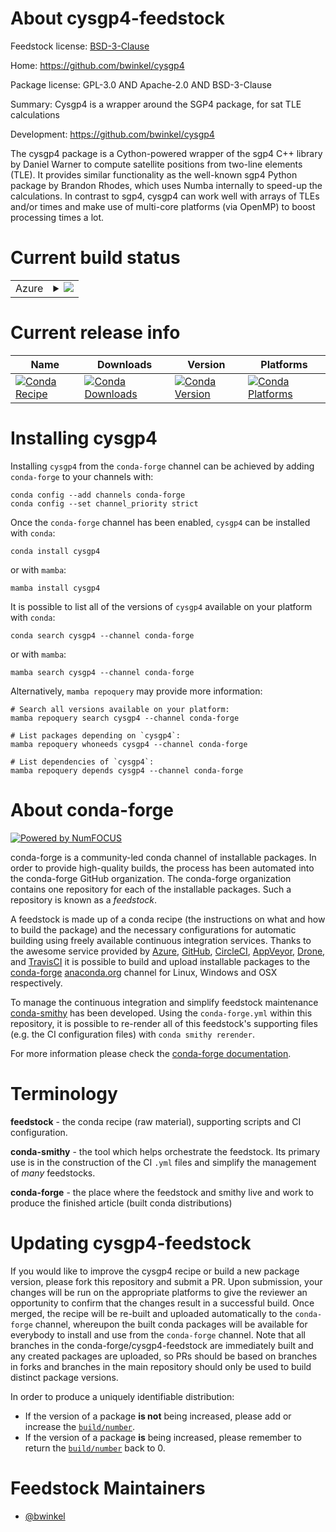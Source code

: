 About cysgp4-feedstock
======================

Feedstock license: [BSD-3-Clause](https://github.com/conda-forge/cysgp4-feedstock/blob/main/LICENSE.txt)

Home: https://github.com/bwinkel/cysgp4

Package license: GPL-3.0 AND Apache-2.0 AND BSD-3-Clause

Summary: Cysgp4 is a wrapper around the SGP4 package, for sat TLE calculations

Development: https://github.com/bwinkel/cysgp4

The cysgp4 package is a Cython-powered wrapper of the sgp4 C++ library
by Daniel Warner to compute satellite positions from two-line elements
(TLE). It provides similar functionality as the well-known sgp4 Python
package by Brandon Rhodes, which uses Numba internally to speed-up the
calculations. In contrast to sgp4, cysgp4 can work well with arrays of
TLEs and/or times and make use of multi-core platforms (via OpenMP) to
boost processing times a lot.


Current build status
====================


<table>
    
  <tr>
    <td>Azure</td>
    <td>
      <details>
        <summary>
          <a href="https://dev.azure.com/conda-forge/feedstock-builds/_build/latest?definitionId=8627&branchName=main">
            <img src="https://dev.azure.com/conda-forge/feedstock-builds/_apis/build/status/cysgp4-feedstock?branchName=main">
          </a>
        </summary>
        <table>
          <thead><tr><th>Variant</th><th>Status</th></tr></thead>
          <tbody><tr>
              <td>linux_64_python3.10.____cpython</td>
              <td>
                <a href="https://dev.azure.com/conda-forge/feedstock-builds/_build/latest?definitionId=8627&branchName=main">
                  <img src="https://dev.azure.com/conda-forge/feedstock-builds/_apis/build/status/cysgp4-feedstock?branchName=main&jobName=linux&configuration=linux%20linux_64_python3.10.____cpython" alt="variant">
                </a>
              </td>
            </tr><tr>
              <td>linux_64_python3.11.____cpython</td>
              <td>
                <a href="https://dev.azure.com/conda-forge/feedstock-builds/_build/latest?definitionId=8627&branchName=main">
                  <img src="https://dev.azure.com/conda-forge/feedstock-builds/_apis/build/status/cysgp4-feedstock?branchName=main&jobName=linux&configuration=linux%20linux_64_python3.11.____cpython" alt="variant">
                </a>
              </td>
            </tr><tr>
              <td>linux_64_python3.12.____cpython</td>
              <td>
                <a href="https://dev.azure.com/conda-forge/feedstock-builds/_build/latest?definitionId=8627&branchName=main">
                  <img src="https://dev.azure.com/conda-forge/feedstock-builds/_apis/build/status/cysgp4-feedstock?branchName=main&jobName=linux&configuration=linux%20linux_64_python3.12.____cpython" alt="variant">
                </a>
              </td>
            </tr><tr>
              <td>osx_64_python3.10.____cpython</td>
              <td>
                <a href="https://dev.azure.com/conda-forge/feedstock-builds/_build/latest?definitionId=8627&branchName=main">
                  <img src="https://dev.azure.com/conda-forge/feedstock-builds/_apis/build/status/cysgp4-feedstock?branchName=main&jobName=osx&configuration=osx%20osx_64_python3.10.____cpython" alt="variant">
                </a>
              </td>
            </tr><tr>
              <td>osx_64_python3.11.____cpython</td>
              <td>
                <a href="https://dev.azure.com/conda-forge/feedstock-builds/_build/latest?definitionId=8627&branchName=main">
                  <img src="https://dev.azure.com/conda-forge/feedstock-builds/_apis/build/status/cysgp4-feedstock?branchName=main&jobName=osx&configuration=osx%20osx_64_python3.11.____cpython" alt="variant">
                </a>
              </td>
            </tr><tr>
              <td>osx_64_python3.12.____cpython</td>
              <td>
                <a href="https://dev.azure.com/conda-forge/feedstock-builds/_build/latest?definitionId=8627&branchName=main">
                  <img src="https://dev.azure.com/conda-forge/feedstock-builds/_apis/build/status/cysgp4-feedstock?branchName=main&jobName=osx&configuration=osx%20osx_64_python3.12.____cpython" alt="variant">
                </a>
              </td>
            </tr><tr>
              <td>win_64_python3.10.____cpython</td>
              <td>
                <a href="https://dev.azure.com/conda-forge/feedstock-builds/_build/latest?definitionId=8627&branchName=main">
                  <img src="https://dev.azure.com/conda-forge/feedstock-builds/_apis/build/status/cysgp4-feedstock?branchName=main&jobName=win&configuration=win%20win_64_python3.10.____cpython" alt="variant">
                </a>
              </td>
            </tr><tr>
              <td>win_64_python3.11.____cpython</td>
              <td>
                <a href="https://dev.azure.com/conda-forge/feedstock-builds/_build/latest?definitionId=8627&branchName=main">
                  <img src="https://dev.azure.com/conda-forge/feedstock-builds/_apis/build/status/cysgp4-feedstock?branchName=main&jobName=win&configuration=win%20win_64_python3.11.____cpython" alt="variant">
                </a>
              </td>
            </tr><tr>
              <td>win_64_python3.12.____cpython</td>
              <td>
                <a href="https://dev.azure.com/conda-forge/feedstock-builds/_build/latest?definitionId=8627&branchName=main">
                  <img src="https://dev.azure.com/conda-forge/feedstock-builds/_apis/build/status/cysgp4-feedstock?branchName=main&jobName=win&configuration=win%20win_64_python3.12.____cpython" alt="variant">
                </a>
              </td>
            </tr>
          </tbody>
        </table>
      </details>
    </td>
  </tr>
</table>

Current release info
====================

| Name | Downloads | Version | Platforms |
| --- | --- | --- | --- |
| [![Conda Recipe](https://img.shields.io/badge/recipe-cysgp4-green.svg)](https://anaconda.org/conda-forge/cysgp4) | [![Conda Downloads](https://img.shields.io/conda/dn/conda-forge/cysgp4.svg)](https://anaconda.org/conda-forge/cysgp4) | [![Conda Version](https://img.shields.io/conda/vn/conda-forge/cysgp4.svg)](https://anaconda.org/conda-forge/cysgp4) | [![Conda Platforms](https://img.shields.io/conda/pn/conda-forge/cysgp4.svg)](https://anaconda.org/conda-forge/cysgp4) |

Installing cysgp4
=================

Installing `cysgp4` from the `conda-forge` channel can be achieved by adding `conda-forge` to your channels with:

```
conda config --add channels conda-forge
conda config --set channel_priority strict
```

Once the `conda-forge` channel has been enabled, `cysgp4` can be installed with `conda`:

```
conda install cysgp4
```

or with `mamba`:

```
mamba install cysgp4
```

It is possible to list all of the versions of `cysgp4` available on your platform with `conda`:

```
conda search cysgp4 --channel conda-forge
```

or with `mamba`:

```
mamba search cysgp4 --channel conda-forge
```

Alternatively, `mamba repoquery` may provide more information:

```
# Search all versions available on your platform:
mamba repoquery search cysgp4 --channel conda-forge

# List packages depending on `cysgp4`:
mamba repoquery whoneeds cysgp4 --channel conda-forge

# List dependencies of `cysgp4`:
mamba repoquery depends cysgp4 --channel conda-forge
```


About conda-forge
=================

[![Powered by
NumFOCUS](https://img.shields.io/badge/powered%20by-NumFOCUS-orange.svg?style=flat&colorA=E1523D&colorB=007D8A)](https://numfocus.org)

conda-forge is a community-led conda channel of installable packages.
In order to provide high-quality builds, the process has been automated into the
conda-forge GitHub organization. The conda-forge organization contains one repository
for each of the installable packages. Such a repository is known as a *feedstock*.

A feedstock is made up of a conda recipe (the instructions on what and how to build
the package) and the necessary configurations for automatic building using freely
available continuous integration services. Thanks to the awesome service provided by
[Azure](https://azure.microsoft.com/en-us/services/devops/), [GitHub](https://github.com/),
[CircleCI](https://circleci.com/), [AppVeyor](https://www.appveyor.com/),
[Drone](https://cloud.drone.io/welcome), and [TravisCI](https://travis-ci.com/)
it is possible to build and upload installable packages to the
[conda-forge](https://anaconda.org/conda-forge) [anaconda.org](https://anaconda.org/)
channel for Linux, Windows and OSX respectively.

To manage the continuous integration and simplify feedstock maintenance
[conda-smithy](https://github.com/conda-forge/conda-smithy) has been developed.
Using the ``conda-forge.yml`` within this repository, it is possible to re-render all of
this feedstock's supporting files (e.g. the CI configuration files) with ``conda smithy rerender``.

For more information please check the [conda-forge documentation](https://conda-forge.org/docs/).

Terminology
===========

**feedstock** - the conda recipe (raw material), supporting scripts and CI configuration.

**conda-smithy** - the tool which helps orchestrate the feedstock.
                   Its primary use is in the construction of the CI ``.yml`` files
                   and simplify the management of *many* feedstocks.

**conda-forge** - the place where the feedstock and smithy live and work to
                  produce the finished article (built conda distributions)


Updating cysgp4-feedstock
=========================

If you would like to improve the cysgp4 recipe or build a new
package version, please fork this repository and submit a PR. Upon submission,
your changes will be run on the appropriate platforms to give the reviewer an
opportunity to confirm that the changes result in a successful build. Once
merged, the recipe will be re-built and uploaded automatically to the
`conda-forge` channel, whereupon the built conda packages will be available for
everybody to install and use from the `conda-forge` channel.
Note that all branches in the conda-forge/cysgp4-feedstock are
immediately built and any created packages are uploaded, so PRs should be based
on branches in forks and branches in the main repository should only be used to
build distinct package versions.

In order to produce a uniquely identifiable distribution:
 * If the version of a package **is not** being increased, please add or increase
   the [``build/number``](https://docs.conda.io/projects/conda-build/en/latest/resources/define-metadata.html#build-number-and-string).
 * If the version of a package **is** being increased, please remember to return
   the [``build/number``](https://docs.conda.io/projects/conda-build/en/latest/resources/define-metadata.html#build-number-and-string)
   back to 0.

Feedstock Maintainers
=====================

* [@bwinkel](https://github.com/bwinkel/)

